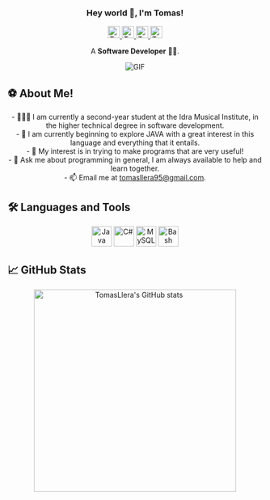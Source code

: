 <h3 align="center" title="hehehe">Hey world 👋, I'm Tomas!</h3>

<p align="center">
  <a href="https://www.linkedin.com/in/tomas-llera">
    <img alt="Tomas's LinkedIn" width="24px" src="https://cdn.jsdelivr.net/npm/simple-icons@v3/icons/linkedin.svg" />
  </a>
  <a href="https://www.instagram.com/tomasllera/">
    <img alt="Tomas's Instagram" width="24px" src="https://cdn.jsdelivr.net/npm/simple-icons@v3/icons/instagram.svg" />
  </a>
  <a href="https://www.facebook.com/tomasllera">
    <img alt="Tomas's Facebook" width="24px" src="https://cdn.jsdelivr.net/npm/simple-icons@v3/icons/facebook.svg" />
  </a>
  <a href="https://x.com/Tomiillera">
    <img alt="Tomas's Twitter" width="24px" src="https://cdn.jsdelivr.net/npm/simple-icons@3.13.0/icons/twitter.svg" />
  </a>
</p>

<p align="center">A <strong>Software Developer</strong> 🚀🚀.</p>

<p align="center">
  <img alt="GIF" src="https://media1.tenor.com/m/S7fBzpUYjoAAAAAd/banner.gif" />
</p>

## ⚽ About Me!

<p align="center">
  - 👨🏽‍💻 I am currently a second-year student at the Idra Musical Institute, in the higher technical degree in software development.<br>
  - 🌱 I am currently beginning to explore JAVA with a great interest in this language and everything that it entails.<br>
  - 🤔 My interest is in trying to make programs that are very useful!<br>
  - 💬 Ask me about programming in general, I am always available to help and learn together.<br>
  - 📫 Email me at <a href="mailto:tomasllera95@gmail.com">tomasllera95@gmail.com</a>.
</p>

## 🛠️ Languages and Tools

<p align="center">
  <img src="https://upload.wikimedia.org/wikipedia/commons/thumb/9/99/Unofficial_JavaScript_logo_2.svg/320px-Unofficial_JavaScript_logo_2.svg.png" alt="Java" width="40" height="40" title="Java"/>
  <img src="https://cdn.jsdelivr.net/gh/devicons/devicon/icons/csharp/csharp-original.svg" alt="C#" width="40" height="40" title="C#"/>
  <img src="https://cdn.jsdelivr.net/gh/devicons/devicon/icons/mysql/mysql-original.svg" alt="MySQL" width="40" height="40" title="MySQL"/>
  <img src="https://cdn.jsdelivr.net/gh/devicons/devicon/icons/bash/bash-original.svg" alt="Bash" width="40" height="40" title="Bash"/>
</p>

## 📈 GitHub Stats

<p align="center">
  <img src="https://github-readme-stats.vercel.app/api?username=TomasLlera&show_icons=true&theme=radical" alt="TomasLlera's GitHub stats" width="400"/>
</p>

